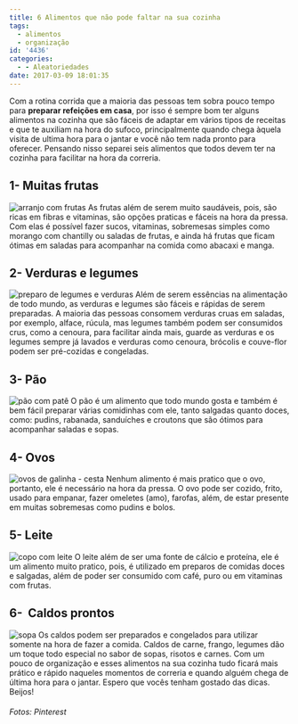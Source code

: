 ```yaml
---
title: 6 Alimentos que não pode faltar na sua cozinha
tags:
  - alimentos
  - organização
id: '4436'
categories:
  - - Aleatoriedades
date: 2017-03-09 18:01:35
---
```


Com a rotina corrida que a maioria das pessoas tem sobra pouco tempo para **preparar refeições em casa**, por isso é sempre bom ter alguns alimentos na cozinha que são fáceis de adaptar em vários tipos de receitas e que te auxiliam na hora do sufoco, principalmente quando chega àquela visita de ultima hora para o jantar e você não tem nada pronto para oferecer. Pensando nisso separei seis alimentos que todos devem ter na cozinha para facilitar na hora da correria.

## 1- Muitas frutas

![arranjo com frutas](/images/2017/01/muitas-frutas-fruteira.jpg) As frutas além de serem muito saudáveis, pois, são ricas em fibras e vitaminas, são opções praticas e fáceis na hora da pressa. Com elas é possível fazer sucos, vitaminas, sobremesas simples como morango com chantilly ou saladas de frutas, e ainda há frutas que ficam ótimas em saladas para acompanhar na comida como abacaxi e manga.

## 2- Verduras e legumes

![preparo de legumes e verduras](/images/2017/01/verduras-e-legumes.jpg) Além de serem essências na alimentação de todo mundo, as verduras e legumes são fáceis e rápidas de serem preparadas. A maioria das pessoas consomem verduras cruas em saladas, por exemplo, alface, rúcula, mas legumes também podem ser consumidos crus, como a cenoura, para facilitar ainda mais, guarde as verduras e os legumes sempre já lavados e verduras como cenoura, brócolis e couve-flor podem ser pré-cozidas e congeladas.

## 3- Pão

![pão com patê ](/images/2017/01/Pão.jpg) O pão é um alimento que todo mundo gosta e também é bem fácil preparar várias comidinhas com ele, tanto salgadas quanto doces, como: pudins, rabanada, sanduíches e croutons que são ótimos para acompanhar saladas e sopas.

## 4- Ovos

![ovos de galinha - cesta](/images/2017/01/cesta-de-ovos.jpg) Nenhum alimento é mais pratico que o ovo, portanto, ele é necessário na hora da pressa. O ovo pode ser cozido, frito, usado para empanar, fazer omeletes (amo), farofas, além, de estar presente em muitas sobremesas como pudins e bolos.

## 5- Leite

![copo com leite](/images/2017/01/jarra-de-leite.jpg) O leite além de ser uma fonte de cálcio e proteína, ele é um alimento muito pratico, pois, é utilizado em preparos de comidas doces e salgadas, além de poder ser consumido com café, puro ou em vitaminas com frutas.

## 6-  Caldos prontos

![sopa](/images/2017/01/caldo-de-legumes.jpg) Os caldos podem ser preparados e congelados para utilizar somente na hora de fazer a comida. Caldos de carne, frango, legumes dão um toque todo especial no sabor de sopas, risotos e carnes. Com um pouco de organização e esses alimentos na sua cozinha tudo ficará mais prático e rápido naqueles momentos de correria e quando alguém chega de última hora para o jantar. Espero que vocês tenham gostado das dicas. Beijos!

###### Fotos: Pinterest
